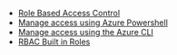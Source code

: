 * [Role Based Access Control](../articles/role-based-access-control/role-assignments-portal.md)
* [Manage access using Azure Powershell](../articles/active-directory/role-based-access-control-manage-access-powershell.md)
* [Manage access using the Azure CLI](../articles/active-directory/role-based-access-control-manage-access-azure-cli.md)
* [RBAC Built in Roles](../articles/role-based-access-control/built-in-roles.md)

